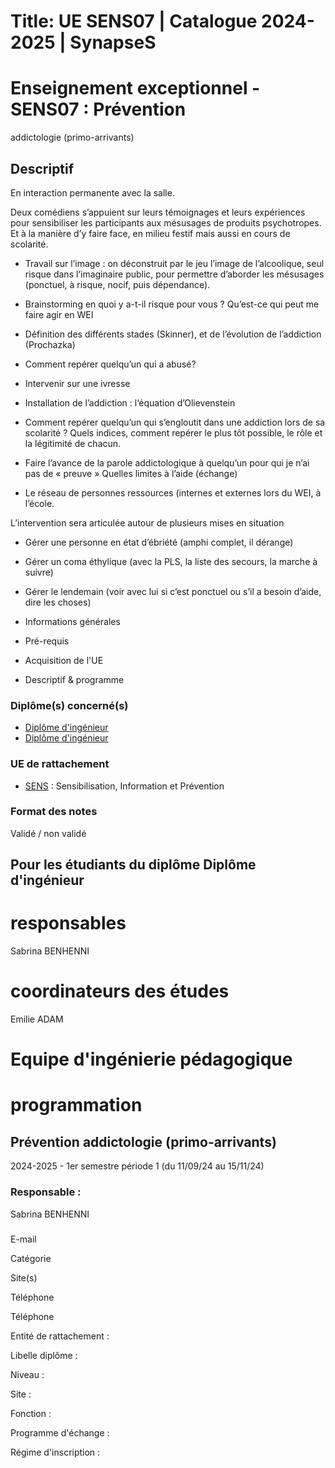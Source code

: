 # Title: UE SENS07 | Catalogue 2024-2025 | SynapseS

#  [ ](/catalogue/2024-2025) Enseignement exceptionnel \- SENS07 : Prévention
addictologie (primo-arrivants)

##

## Descriptif

En interaction permanente avec la salle.

Deux comédiens s’appuient sur leurs témoignages et leurs expériences pour
sensibiliser les participants aux mésusages de produits psychotropes. Et à la
manière d’y faire face, en milieu festif mais aussi en cours de scolarité.

  * Travail sur l’image : on déconstruit par le jeu l’image de l’alcoolique, seul risque dans l‘imaginaire public, pour permettre d’aborder les mésusages (ponctuel, à risque, nocif, puis dépendance).

  * Brainstorming en quoi y a-t-il risque pour vous ? Qu’est-ce qui peut me faire agir en WEI   

  * Définition des différents stades (Skinner), et de l’évolution de l’addiction (Prochazka)

  * Comment repérer quelqu’un qui a abusé?

  * Intervenir sur une ivresse 

  * Installation de l’addiction : l‘équation d’Olievenstein

  * Comment repérer quelqu’un qui s’engloutit dans une addiction lors de sa scolarité ? Quels indices, comment repérer le plus tôt possible, le rôle et la légitimité de chacun.

  * Faire l’avance de la parole addictologique à quelqu’un pour qui je n’ai pas de « preuve » Quelles limites à l’aide (échange)

  * Le réseau de personnes ressources (internes et externes lors du WEI, à l’école.

​L’intervention sera articulée autour de plusieurs mises en situation

  * Gérer une personne en état d’ébriété (amphi complet, il dérange)

  * Gérer un coma éthylique (avec la PLS, la liste des secours, la marche à suivre)

  * Gérer le lendemain (voir avec lui si c’est ponctuel ou s’il a besoin d’aide, dire les choses)

  * Informations générales
  * Pré-requis
  * Acquisition de l'UE
  * Descriptif & programme

### Diplôme(s) concerné(s)

  * [Diplôme d'ingénieur](/catalogue/2024-2025/diplome/4/ING-diplome-d-ingenieur)
  * [Diplôme d'ingénieur](/catalogue/2024-2025/diplome/4/ING-diplome-d-ingenieur)

### UE de rattachement

  * [SENS](/catalogue/2024-2025/ue/24849/SENS-sensibilisation-information-et-prevention) : Sensibilisation, Information et Prévention

### Format des notes

Validé / non validé

## Pour les étudiants du diplôme Diplôme d'ingénieur

# responsables

Sabrina BENHENNI

# coordinateurs des études

Emilie ADAM

# Equipe d'ingénierie pédagogique

# programmation

## Prévention addictologie (primo-arrivants)

2024-2025 - 1er semestre période 1 (du 11/09/24 au 15/11/24)

### Responsable :

Sabrina BENHENNI

###

E-mail

Catégorie

Site(s)

Téléphone

Téléphone

Entité de rattachement :

Libelle diplôme :

Niveau :

Site :

Fonction :

Programme d'échange :

Régime d'inscription :

